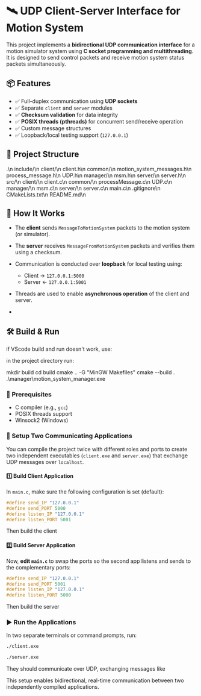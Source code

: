 # 🛰️ UDP Client-Server Interface for Motion System

This project implements a **bidirectional UDP communication interface** for a motion simulator system using **C socket programming and multithreading**. It is designed to send control packets and receive motion system status packets simultaneously.

## 📦 Features

- ✅ Full-duplex communication using **UDP sockets**
- ✅ Separate `client` and `server` modules
- ✅ **Checksum validation** for data integrity
- ✅ **POSIX threads (pthreads)** for concurrent send/receive operation
- ✅ Custom message structures
- ✅ Loopback/local testing support (`127.0.0.1`)

## 📁 Project Structure
.\n
include/\n
	client/\n
		client.h\n
	common/\n
		motion_system_messages.h\n
		process_message.h\n
		UDP.h\n
	manager/\n
		msm.h\n
	server/\n
		server.h\n
src/\n
	client/\n
		client.c\n
	common/\n
		processMessage.c\n
		UDP.c\n
	manager/\n
		msm.c\n
	server/\n
		server.c\n
	main.c\n
.gitignore\n
CMakeLists.txt\n
README.md\n


## 🧪 How It Works

- The **client** sends `MessageToMotionSystem` packets to the motion system (or simulator).
- The **server** receives `MessageFromMotionSystem` packets and verifies them using a checksum.
- Communication is conducted over **loopback** for local testing using:
  - Client → `127.0.0.1:5000`
  - Server ← `127.0.0.1:5001`
- Threads are used to enable **asynchronous operation** of the client and server.

-
## 🛠️ Build & Run
if VScode build and run doesn't work, use:

in the project directory run:

mkdir build
cd build
cmake .. -G "MinGW Makefiles"
cmake --build .
.\manager\motion_system_manager.exe

### 🧰 Prerequisites

- C compiler (e.g., `gcc`)
- POSIX threads support
- Winsock2 (Windows)

### 🧪 Setup Two Communicating Applications

You can compile the project twice with different roles and ports to create two independent executables (`client.exe` and `server.exe`) that exchange UDP messages over `localhost`.

#### 1️⃣ Build Client Application

In `main.c`, make sure the following configuration is set (default):

```c
#define send_IP "127.0.0.1"
#define send_PORT 5000
#define listen_IP "127.0.0.1"
#define listen_PORT 5001
```

Then build the client

#### 2️⃣ Build Server Application

Now, **edit `main.c`** to swap the ports so the second app listens and sends to the complementary ports:

```c
#define send_IP "127.0.0.1"
#define send_PORT 5001
#define listen_IP "127.0.0.1"
#define listen_PORT 5000
```

Then build the server

### ▶️ Run the Applications

In two separate terminals or command prompts, run:

```bash
./client.exe
```

```bash
./server.exe
```

They should communicate over UDP, exchanging messages like

This setup enables bidirectional, real-time communication between two independently compiled applications.


